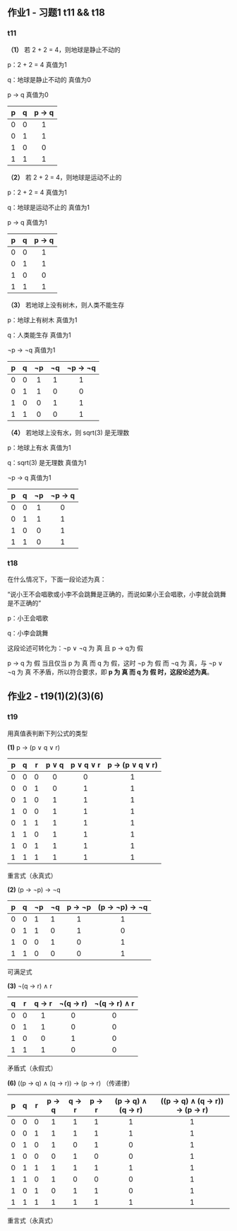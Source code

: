 ## 作业1 - 习题1 t11 && t18

### t11

**（1）** 若 2 + 2 = 4，则地球是静止不动的

p：2 + 2 = 4 真值为1

q：地球是静止不动的 真值为0

p → q 真值为0

| p | q | p → q |
| :-: | :-: | :----: |
| 0 | 0 |   1   |
| 0 | 1 |   1   |
| 1 | 0 |   0   |
| 1 | 1 |   1   |

**（2）** 若 2 + 2 = 4，则地球是运动不止的

p：2 + 2 = 4 真值为1

q：地球是运动不止的 真值为1

p → q 真值为1

| p | q | p → q |
| :-: | :-: | :----: |
| 0 | 0 |   1   |
| 0 | 1 |   1   |
| 1 | 0 |   0   |
| 1 | 1 |   1   |

**（3）** 若地球上没有树木，则人类不能生存

p：地球上有树木 真值为1

q：人类能生存 真值为1

¬p → ¬q  真值为1

| p | q | ¬p | ¬q | ¬p → ¬q |
| :-: | :-: | :-: | :-: | :--------: |
| 0 | 0 |  1  |  1  |     1     |
| 0 | 1 |  1  |  0  |     0     |
| 1 | 0 |  0  |  1  |     1     |
| 1 | 1 |  0  |  0  |     1     |

**（4）** 若地球上没有水，则 sqrt(3) 是无理数

p：地球上有水 真值为1

q：sqrt(3) 是无理数 真值为1

¬p → q 真值为1

| p | q | ¬p | ¬p → q |
| :-: | :-: | :-: | :------: |
| 0 | 0 |  1  |    0    |
| 0 | 1 |  1  |    1    |
| 1 | 0 |  0  |    1    |
| 1 | 1 |  0  |    1    |

### t18

在什么情况下，下面一段论述为真：

“说小王不会唱歌或小李不会跳舞是正确的，而说如果小王会唱歌，小李就会跳舞是不正确的”

p：小王会唱歌

q：小李会跳舞

这段论述可转化为：¬p ∨ ¬q 为 真 且 p → q为 假

p → q 为 假 当且仅当 p 为 真 而 q 为 假，这时 ¬p 为 假 而 ¬q 为 真，与 ¬p ∨ ¬q 为 真 不矛盾，所以符合要求，即 **p 为 真 而 q 为 假 时，这段论述为真**。

## 作业2 - t19(1)(2)(3)(6)

### t19

用真值表判断下列公式的类型

**(1)** p → (p ∨ q ∨ r)

| p | q | r | p ∨ q | p ∨ q ∨ r | p → (p ∨ q ∨ r) |
| :-: | - | :-: | :-----: | :-----------: | :----------------: |
| 0 | 0 | 0 |    0    |       0       |         1         |
| 0 | 0 | 1 |    0    |       1       |         1         |
| 0 | 1 | 0 |    1    |       1       |         1         |
| 1 | 0 | 0 |    1    |       1       |         1         |
| 0 | 1 | 1 |    1    |       1       |         1         |
| 1 | 1 | 0 |    1    |       1       |         1         |
| 1 | 0 | 1 |    1    |       1       |         1         |
| 1 | 1 | 1 |    1    |       1       |         1         |

重言式（永真式）

**(2)** (p → ¬p) → ¬q

| p | q | ¬p | ¬q | p → ¬p | (p → ¬p) → ¬q |
| - | - | --- | --- | :-------: | :---------------: |
| 0 | 0 | 1   | 1   |     1     |         1         |
| 0 | 1 | 1   | 0   |     1     |         0         |
| 1 | 0 | 0   | 1   |     0     |         1         |
| 1 | 1 | 0   | 0   |     0     |         1         |

可满足式

**(3)**  ¬(q → r) ∧ r

| q | r | q → r | ¬(q → r) | ¬(q → r) ∧ r |
| :-: | :-: | :----: | :--------: | :-------------: |
| 0 | 0 |   1   |     0     |        0        |
| 0 | 1 |   1   |     0     |        0        |
| 1 | 0 |   0   |     1     |        0        |
| 1 | 1 |   1   |     0     |        0        |

矛盾式（永假式）

**(6)** ((p → q) ∧ (q → r)) → (p → r) （传递律）

| p | q | r | p → q | q → r | p → r | (p → q) ∧ (q → r) | ((p → q) ∧ (q → r)) → (p → r) |
| :-: | :-: | :-: | :----: | :----: | :----: | :------------------: | :--------------------------------: |
| 0 | 0 | 0 |   1   |   1   |   1   |          1          |                 1                 |
| 0 | 0 | 1 |   1   |   1   |   1   |          1          |                 1                 |
| 0 | 1 | 0 |   1   |   0   |   1   |          0          |                 1                 |
| 1 | 0 | 0 |   0   |   1   |   0   |          0          |                 1                 |
| 0 | 1 | 1 |   1   |   1   |   1   |          1          |                 1                 |
| 1 | 1 | 0 |   1   |   0   |   0   |          0          |                 1                 |
| 1 | 0 | 1 |   0   |   1   |   1   |          0          |                 1                 |
| 1 | 1 | 1 |   1   |   1   |   1   |          1          |                 1                 |

重言式（永真式）
